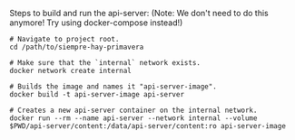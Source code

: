 Steps to build and run the api-server:
(Note: We don't need to do this anymore! Try using docker-compose instead!)

```
# Navigate to project root.
cd /path/to/siempre-hay-primavera

# Make sure that the `internal` network exists.
docker network create internal

# Builds the image and names it "api-server-image".
docker build -t api-server-image api-server

# Creates a new api-server container on the internal network.
docker run --rm --name api-server --network internal --volume $PWD/api-server/content:/data/api-server/content:ro api-server-image
```
